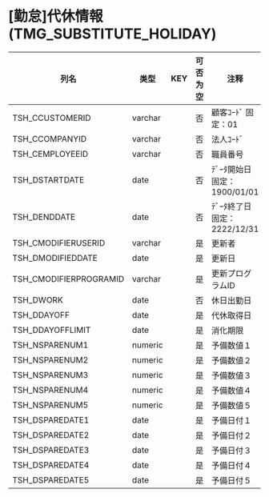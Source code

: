 # [勤怠]代休情報                                                    (TMG_SUBSTITUTE_HOLIDAY)
| 列名   | 类型   | KEY  | 可否为空 | 注释   |
| ---- | ---- | ---- | ---- | ---- |
|TSH_CCUSTOMERID|varchar||否|顧客ｺｰﾄﾞ                        固定：01                                                       |
|TSH_CCOMPANYID|varchar||否|法人ｺｰﾄﾞ                                                                                    |
|TSH_CEMPLOYEEID|varchar||否|職員番号                                                                                      |
|TSH_DSTARTDATE|date||否|ﾃﾞｰﾀ開始日                       固定：1900/01/01                                               |
|TSH_DENDDATE|date||否|ﾃﾞｰﾀ終了日                       固定：2222/12/31                                               |
|TSH_CMODIFIERUSERID|varchar||是|更新者                                                                                       |
|TSH_DMODIFIEDDATE|date||是|更新日                                                                                       |
|TSH_CMODIFIERPROGRAMID|varchar||是|更新プログラムID                                                                                 |
|TSH_DWORK|date||否|休日出勤日                                                                                     |
|TSH_DDAYOFF|date||是|代休取得日                                                                                     |
|TSH_DDAYOFFLIMIT|date||是|消化期限                                                                                      |
|TSH_NSPARENUM1|numeric||是|予備数値１                                                                                     |
|TSH_NSPARENUM2|numeric||是|予備数値２                                                                                     |
|TSH_NSPARENUM3|numeric||是|予備数値３                                                                                     |
|TSH_NSPARENUM4|numeric||是|予備数値４                                                                                     |
|TSH_NSPARENUM5|numeric||是|予備数値５                                                                                     |
|TSH_DSPAREDATE1|date||是|予備日付１                                                                                     |
|TSH_DSPAREDATE2|date||是|予備日付２                                                                                     |
|TSH_DSPAREDATE3|date||是|予備日付３                                                                                     |
|TSH_DSPAREDATE4|date||是|予備日付４                                                                                     |
|TSH_DSPAREDATE5|date||是|予備日付５                                                                                     |
